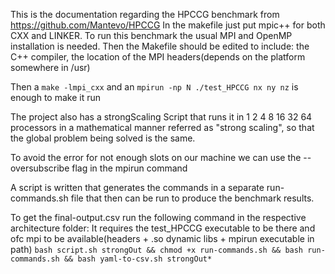 This is the documentation regarding the HPCCG benchmark from https://github.com/Mantevo/HPCCG
In the makefile just put mpic++ for both CXX and LINKER. 
To run this benchmark the usual MPI and OpenMP installation is needed.
Then the Makefile should be edited to include: the C++ compiler, the location of the MPI headers(depends on the platform somewhere in /usr)

Then a `make -lmpi_cxx` and an `mpirun -np N ./test_HPCCG nx ny nz` is enough to make it run

The project also has a strongScaling Script that runs it in 1 2 4 8 16 32 64 processors in a mathematical manner referred as "strong scaling", so that the global problem being solved is the same.

To avoid the error for not enough slots on our machine we can use the --oversubscribe flag in the mpirun command

A script is written that generates the commands in a separate run-commands.sh file that then can be run to produce the benchmark results.

To get the final-output.csv run the following command in the respective architecture folder:
It requires the test_HPCCG executable to be there and ofc mpi to be available(headers + .so dynamic libs + mpirun executable in path)
`bash script.sh strongOut && chmod +x run-commands.sh && bash run-commands.sh && bash yaml-to-csv.sh strongOut*`
